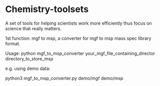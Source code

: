 # Chemistry-toolsets
A set of tools for helping scientists work more efficiently thus focus on science that really matters.


1st function: mgf to msp, a converter for mgf to msp mass spec library format.

Usage: python mgf_to_msp_converter your_mgf_file_containing_director directory_to_store_msp

e.g. using demo data:

python3 mgf_to_msp_converter.py demo/mgf demo/msp
